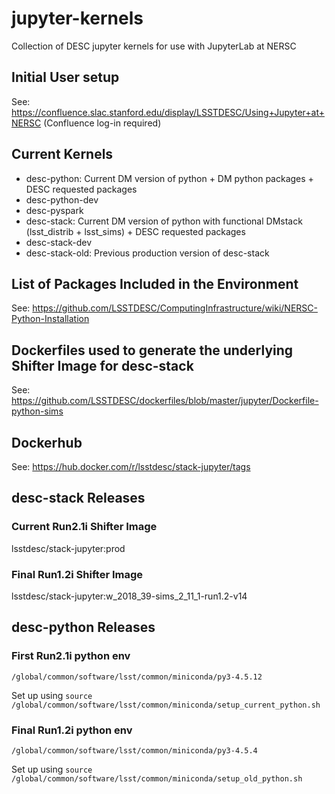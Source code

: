 # jupyter-kernels
Collection of DESC jupyter kernels for use with JupyterLab at NERSC

## Initial User setup
See: https://confluence.slac.stanford.edu/display/LSSTDESC/Using+Jupyter+at+NERSC (Confluence log-in required)

## Current Kernels
- desc-python:  Current DM version of python + DM python packages + DESC requested packages
- desc-python-dev
- desc-pyspark
- desc-stack: Current DM version of python with functional DMstack (lsst_distrib + lsst_sims) + DESC requested packages
- desc-stack-dev
- desc-stack-old: Previous production version of desc-stack

## List of Packages Included in the Environment
See: https://github.com/LSSTDESC/ComputingInfrastructure/wiki/NERSC-Python-Installation

## Dockerfiles used to generate the underlying Shifter Image for desc-stack
See: https://github.com/LSSTDESC/dockerfiles/blob/master/jupyter/Dockerfile-python-sims

## Dockerhub
See: https://hub.docker.com/r/lsstdesc/stack-jupyter/tags

## desc-stack Releases

### Current Run2.1i Shifter Image 
lsstdesc/stack-jupyter:prod

### Final Run1.2i Shifter Image 
lsstdesc/stack-jupyter:w_2018_39-sims_2_11_1-run1.2-v14

## desc-python Releases

### First Run2.1i python env 
`/global/common/software/lsst/common/miniconda/py3-4.5.12` 

Set up using `source /global/common/software/lsst/common/miniconda/setup_current_python.sh`

### Final Run1.2i python env 
`/global/common/software/lsst/common/miniconda/py3-4.5.4`

Set up using `source /global/common/software/lsst/common/miniconda/setup_old_python.sh`
